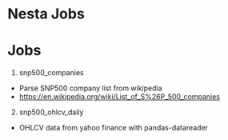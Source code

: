 # Nesta Jobs

# Jobs

1. snp500_companies
  - Parse SNP500 company list from wikipedia
  - https://en.wikipedia.org/wiki/List_of_S%26P_500_companies

2. snp500_ohlcv_daily
  - OHLCV data from yahoo finance with pandas-datareader